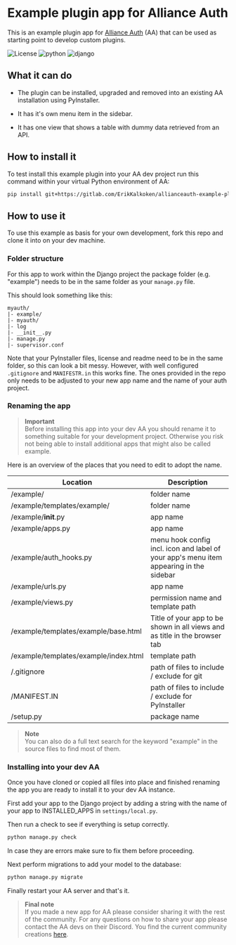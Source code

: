 # Example plugin app for Alliance Auth

This is an example plugin app for [Alliance Auth](https://gitlab.com/allianceauth/allianceauth) (AA) that can be used as starting point to develop custom plugins.

![License](https://img.shields.io/badge/license-MIT-green) ![python](https://img.shields.io/badge/python-3.5-informational) ![django](https://img.shields.io/badge/django-2.2-informational)

## What it can do

- The plugin can be installed, upgraded and removed into an existing AA installation using PyInstaller.

- It has it's own menu item in the sidebar.

- It has one view that shows a table with dummy data retrieved from an API.

## How to install it

To test install this example plugin into your AA dev project run this command within your virtual Python environment of AA:

```bash
pip install git+https://gitlab.com/ErikKalkoken/allianceauth-example-plugin
```

## How to use it

To use this example as basis for your own development, fork this repo and clone it into on your dev machine.

### Folder structure

For this app to work within the Django project the package folder (e.g. "example") needs to be in the same folder as your `manage.py` file.

This should look something like this:

```plain
myauth/
|- example/
|- myauth/
|- log
|- __init__.py
|- manage.py
|- supervisor.conf
```

Note that your PyInstaller files, license and readme need to be in the same folder, so this can look a bit messy. However, with well configured  `.gitignore` and `MANIFESTR.in` this works fine. The ones provided in the repo only needs to be adjusted to your new app name and the name of your auth project.

### Renaming the app

> **Important** <br>Before installing this app into your dev AA you should rename it to something suitable for your development project. Otherwise you risk not being able to install additional apps that might also be called example.

Here is an overview of the places that you need to edit to adopt the name.

Location | Description
-- | --
/example/ | folder name
/example/templates/example/ | folder name
/example/__init__.py | app name
/example/apps.py | app name
/example/auth_hooks.py | menu hook config incl. icon and label of your app's menu item appearing in the sidebar
/example/urls.py | app name
/example/views.py | permission name and template path
/example/templates/example/base.html | Title of your app to be shown in all views and as title in the browser tab
/example/templates/example/index.html | template path
/.gitignore | path of files to include / exclude for git
/MANIFEST.IN | path of files to include / exclude for PyInstaller
/setup.py | package name

> **Note** <br>You can also do a full text search for the keyword "example" in the source files to find most of them.

### Installing into your dev AA

Once you have cloned or copied all files into place and finished renaming the app you are ready to install it to your dev AA instance.

First add your app to the Django project by adding a string with the name of your app to INSTALLED_APPS in `settings/local.py`.

Then run a check to see if everything is setup correctly.

```bash
python manage.py check
```

In case they are errors make sure to fix them before proceeding.

Next perform migrations to add your model to the database:

```bash
python manage.py migrate
```

Finally restart your AA server and that's it.

> **Final note** <br>If you made a new app for AA please consider sharing it with the rest of the community. For any questions on how to share your app please contact the AA devs on their Discord. You find the current community creations [here](https://gitlab.com/allianceauth/community-creations).
